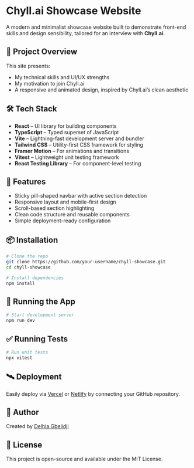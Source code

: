 
# Chyll.ai Showcase Website

A modern and minimalist showcase website built to demonstrate front-end skills and design sensibility, tailored for an interview with **Chyll.ai**.

## 🚀 Project Overview

This site presents:
- My technical skills and UI/UX strengths
- My motivation to join Chyll.ai
- A responsive and animated design, inspired by Chyll.ai’s clean aesthetic

## 🛠 Tech Stack

- **React** – UI library for building components
- **TypeScript** – Typed superset of JavaScript
- **Vite** – Lightning-fast development server and bundler
- **Tailwind CSS** – Utility-first CSS framework for styling
- **Framer Motion** – For animations and transitions
- **Vitest** – Lightweight unit testing framework
- **React Testing Library** – For component-level testing

## 🧠 Features

- Sticky pill-shaped navbar with active section detection
- Responsive layout and mobile-first design
- Scroll-based section highlighting
- Clean code structure and reusable components
- Simple deployment-ready configuration

## 📦 Installation

```bash
# Clone the repo
git clone https://github.com/your-username/chyll-showcase.git
cd chyll-showcase

# Install dependencies
npm install
```

## 🧪 Running the App

```bash
# Start development server
npm run dev
```

## ✅ Running Tests

```bash
# Run unit tests
npx vitest
```

## 🛰 Deployment

Easily deploy via [Vercel](https://vercel.com/) or [Netlify](https://www.netlify.com/) by connecting your GitHub repository.

## 👤 Author

Created by [Delhia Gbelidji](https://www.delhiagbelidji.com/)

## 📝 License

This project is open-source and available under the MIT License.
